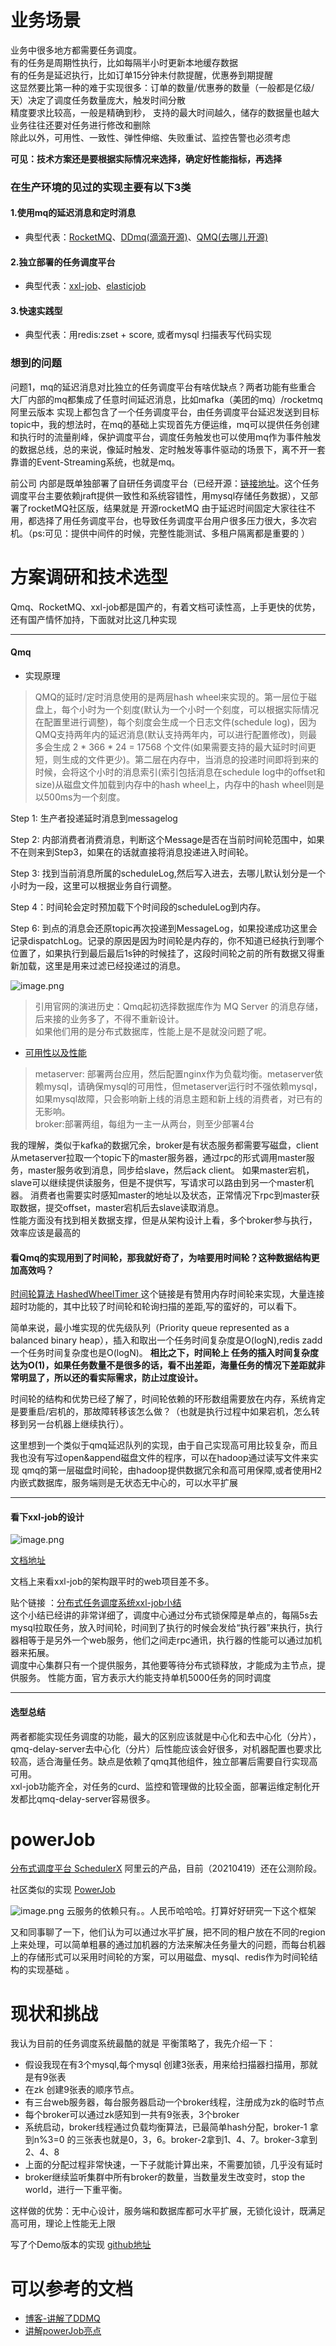 # 业务场景
业务中很多地方都需要任务调度。  
有的任务是周期性执行，比如每隔半小时更新本地缓存数据  
有的任务是延迟执行，比如订单15分钟未付款提醒，优惠券到期提醒   
这显然要比第一种的难于实现很多：订单的数量/优惠券的数量（一般都是亿级/天）决定了调度任务数量庞大，触发时间分散  
精度要求比较高，一般是精确到秒，
支持的最大时间越久，储存的数据量也越大  
业务往往还要对任务进行修改和删除   
除此以外，可用性、一致性、弹性伸缩、失败重试、监控告警也必须考虑

**可见：技术方案还是要根据实际情况来选择，确定好性能指标，再选择**

### 在生产环境的见过的实现主要有以下3类
#### 1.使用mq的延迟消息和定时消息
- 典型代表：[RocketMQ](https://github.com/apache/rocketmq/tree/master/docs/cn)、[DDmq(滴滴开源)](https://gitee.com/didiopensource/DDMQ#%E6%A8%A1%E5%9D%97%E4%BB%8B%E7%BB%8D)、[QMQ(去哪儿开源)](https://github.com/qunarcorp/qmq/blob/master/docs/cn/delay.md)  

#### 2.独立部署的任务调度平台
- 典型代表：[xxl-job](https://github.com/xuxueli/xxl-job)、[elasticjob](https://github.com/apache/shardingsphere-elasticjob)

#### 3.快速实践型
- 典型代表：用redis:zset + score, 或者mysql 扫描表写代码实现


### 想到的问题
问题1，mq的延迟消息对比独立的任务调度平台有啥优缺点？两者功能有些重合   
大厂内部的mq都集成了任意时间延迟消息，比如mafka（美团的mq）/rocketmq阿里云版本 实现上都包含了一个任务调度平台，由任务调度平台延迟发送到目标 topic中，我的想法时，在mq的基础上实现首先方便运维，mq可以提供任务创建和执行时的流量削峰，保护调度平台，调度任务触发也可以使用mq作为事件触发的数据总线，总的来说，像延时触发、定时触发等事件驱动的场景下，离不开一套靠谱的Event-Streaming系统，也就是mq。

前公司 内部是既单独部署了自研任务调度平台（已经开源：[链接地址](https://github.com/XiaoMi/mone/tree/master/mischedule)。这个任务调度平台主要依赖jraft提供一致性和系统容错性，用mysql存储任务数据），又部署了rocketMQ社区版，结果就是 开源rocketMQ 由于延迟时间固定大家往往不用，都选择了用任务调度平台，也导致任务调度平台用户很多压力很大，多次宕机。（ps:可见：提供中间件的时候，完整性能测试、多租户隔离都是重要的 ）


# 方案调研和技术选型

Qmq、RocketMQ、xxl-job都是国产的，有着文档可读性高，上手更快的优势，还有国产情怀加持，下面就对比这几种实现

---
#### Qmq
- 实现原理
> QMQ的延时/定时消息使用的是两层hash wheel来实现的。第一层位于磁盘上，每个小时为一个刻度(默认为一个小时一个刻度，可以根据实际情况在配置里进行调整)，每个刻度会生成一个日志文件(schedule log)，因为QMQ支持两年内的延迟消息(默认支持两年内，可以进行配置修改)，则最多会生成 2 * 366 * 24 = 17568 个文件(如果需要支持的最大延时时间更短，则生成的文件更少)。第二层在内存中，当消息的投递时间即将到来的时候，会将这个小时的消息索引(索引包括消息在schedule log中的offset和size)从磁盘文件加载到内存中的hash wheel上，内存中的hash wheel则是以500ms为一个刻度。  

Step 1: 生产者投递延时消息到messagelog

Step 2: 内部消费者消费消息，判断这个Message是否在当前时间轮范围中，如果不在则来到Step3，如果在的话就直接将消息投递进入时间轮。

Step 3: 找到当前消息所属的scheduleLog,然后写入进去，去哪儿默认划分是一个小时为一段，这里可以根据业务自行调整。

Step 4：时间轮会定时预加载下个时间段的scheduleLog到内存。

Step 6: 到点的消息会还原topic再次投递到MessageLog，如果投递成功这里会记录dispatchLog。记录的原因是因为时间轮是内存的，你不知道已经执行到哪个位置了，如果执行到最后最后1s钟的时候挂了，这段时间轮之前的所有数据又得重新加载，这里是用来过滤已经投递过的消息。

![image.png](https://p6-juejin.byteimg.com/tos-cn-i-k3u1fbpfcp/18bae44c25ac4ad68f7187edef2eda7b~tplv-k3u1fbpfcp-watermark.image)  
  
> 引用官网的演进历史：Qmq起初选择数据库作为 MQ Server 的消息存储，后来接的业务多了，不得不重新设计。  
如果他们用的是分布式数据库，性能上是不是就没问题了呢。

- [可用性以及性能](https://www.infoq.cn/article/b4VPvP3m8DA-PM7ZqMGZ)
> metaserver:  部署两台应用，然后配置nginx作为负载均衡。metaserver依赖mysql，请确保mysql的可用性，但metaserver运行时不强依赖mysql，如果mysql故障，只会影响新上线的消息主题和新上线的消费者，对已有的无影响。  
> broker:部署两组，每组为一主一从两台，则至少部署4台

我的理解，类似于kafka的数据冗余，broker是有状态服务都需要写磁盘，client从metaserver拉取一个topic下的master服务器，通过rpc的形式调用master服务，master服务收到消息，同步给slave，然后ack client。
如果master宕机，slave可以继续提供读服务，但是不提供写，写请求可以路由到另一个master机器。
消费者也需要实时感知master的地址以及状态，正常情况下rpc到master获取数据，提交offset，master宕机后去slave读取消息。  
性能方面没有找到相关数据支撑，但是从架构设计上看，多个broker参与执行，效率应该是最高的


#### 看Qmq的实现用到了时间轮，那我就好奇了，为啥要用时间轮？这种数据结构更加高效吗？

[时间轮算法 HashedWheelTimer
](https://zhuanlan.zhihu.com/p/65835110) 这个链接是有赞用内存时间轮来实现，大量连接超时功能的，其中比较了时间轮和轮询扫描的差距,写的蛮好的，可以看下。

简单来说，最小堆实现的优先级队列（Priority queue represented as a balanced binary heap），插入和取出一个任务时间复杂度是O(logN),redis zadd一个任务时间复杂度也是O(logN)。
**相比之下，时间轮上 任务的插入时间复杂度达为O(1)，如果任务数量不是很多的话，看不出差距，海量任务的情况下差距就非常明显了，所以还的看实际需求，防止过度设计。**  

时间轮的结构和优势已经了解了，时间轮依赖的环形数组需要放在内存，系统肯定是要重启/宕机的，那故障转移该怎么做？（也就是执行过程中如果宕机，怎么转移到另一台机器上继续执行）。

这里想到一个类似于qmq延迟队列的实现，由于自己实现高可用比较复杂，而且我也没有写过open&append磁盘文件的程序，可以在hadoop通过读写文件来实现 qmq的第一层磁盘时间轮，由hadoop提供数据冗余和高可用保障,或者使用H2内嵌式数据库，服务端则是无状态无中心的，可以水平扩展

---
#### 看下xxl-job的设计

![image.png](https://p1-juejin.byteimg.com/tos-cn-i-k3u1fbpfcp/f5399d8e7a5d4ce38cad176627433b84~tplv-k3u1fbpfcp-watermark.image)

[文档地址](https://www.xuxueli.com/xxl-job/#5.1%20%E6%BA%90%E7%A0%81%E7%9B%AE%E5%BD%95%E4%BB%8B%E7%BB%8D)
 
文档上来看xxl-job的架构跟平时的web项目差不多。  

贴个链接 ：[分布式任务调度系统xxl-job小结](https://zhuanlan.zhihu.com/p/91862341)  
这个小结已经讲的非常详细了，调度中心通过分布式锁保障是单点的，每隔5s去mysql拉取任务，放入时间轮，时间到了执行的时候会发给“执行器”来执行，执行器相等于是另外一个web服务，他们之间走rpc通讯，执行器的性能可以通过加机器来拓展。  
调度中心集群只有一个提供服务，其他要等待分布式锁释放，才能成为主节点，提供服务。
性能方面，官方表示大约能支持单机5000任务的同时调度
 
---
#### 选型总结
两者都能实现任务调度的功能，最大的区别应该就是中心化和去中心化（分片），qmq-delay-server去中心化（分片）后性能应该会好很多，对机器配置也要求比较高，适合海量任务。缺点是依赖了qmq其他组件，独立部署后需要自行实现高可用。  
xxl-job功能齐全，对任务的curd、监控和管理做的比较全面，部署运维定制化开发都比qmq-delay-server容易很多。  

# powerJob

[分布式调度平台 SchedulerX](https://www.aliyun.com/aliware/schedulerx?spm=5176.10695662.784137.1.34fb581eY7PjiE)
阿里云的产品，目前（20210419）还在公测阶段。 

社区类似的实现 [PowerJob](https://www.yuque.com/powerjob/guidence/intro)  


![image.png](https://p1-juejin.byteimg.com/tos-cn-i-k3u1fbpfcp/1c3a094e18824add8dfe549d56971fbb~tplv-k3u1fbpfcp-watermark.image)
云服务的依赖只有。。人民币哈哈哈。打算好好研究一下这个框架 

又和同事聊了一下，他们认为可以通过水平扩展，把不同的租户放在不同的region上来处理，可以简单粗暴的通过加机器的方法来解决任务量大的问题，而每台机器上的存储形式可以采用时间轮的方案，可以用磁盘、mysql、redis作为时间轮结构的实现基础 。

# 现状和挑战
我认为目前的任务调度系统最酷的就是 平衡策略了，我先介绍一下：   

- 假设我现在有3个mysql,每个mysql 创建3张表，用来给扫描器扫描用，那就是有9张表
- 在zk 创建9张表的顺序节点。
- 有三台web服务器，每台服务器启动一个broker线程，注册成为zk的临时节点
- 每个broker可以通过zk感知到一共有9张表，3个broker
- 系统启动，broker线程通过负载均衡算法，已最简单hash分配，broker-1 拿到n%3=0 的三张表也就是0，3，6。broker-2拿到1、4、7。broker-3拿到2、4、8
- 上面的分配过程非常快速，一下子就能计算出来，不需要加锁，几乎没有延时
- broker继续监听集群中所有broker的数量，当数量发生改变时，stop the world，进行一下重平衡。

这样做的优势：无中心设计，服务端和数据库都可水平扩展，无锁化设计，既满足高可用，理论上性能无上限

写了个Demo版本的实现 [github地址](https://github.com/chenyyyang/Westworld)

# 可以参考的文档
- [博客-讲解了DDMQ](http://blog.itpub.net/31555607/viewspace-2672190/)
- [讲解powerJob亮点](https://github.com/HelloGitHub-Team/Article/blob/master/contents/Java/PowerJob/catalog.md)
